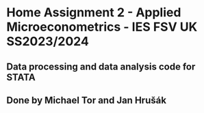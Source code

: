 # Home Assignment 2 - Applied Microeconometrics - IES FSV UK SS2023/2024
## Data processing and data analysis code for STATA
## Done by Michael Tor and Jan Hrušák



